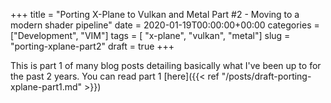 +++
title = "Porting X-Plane to Vulkan and Metal Part #2 - Moving to a modern shader pipeline"
date = 2020-01-19T00:00:00+00:00
categories = ["Development", "VIM"]
tags = [ "x-plane", "vulkan", "metal"]
slug = "porting-xplane-part2"
draft = true
+++

This is part 1 of many blog posts detailing basically what I've been up to for the past 2 years. You can read part 1 [here]({{< ref "/posts/draft-porting-xplane-part1.md" >}})